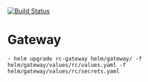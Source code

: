 [![Build Status](https://travis-ci.org/sr-2020/gateway.svg?branch=master)](https://travis-ci.org/sr-2020/gateway)
# Gateway

```
- helm upgrade rc-gateway helm/gateway/ -f helm/gateway/values/rc/values.yaml -f helm/gateway/values/rc/secrets.yaml
```
